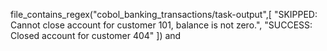 file_contains_regex("cobol_banking_transactions/task-output",[
"SKIPPED: Cannot close account for customer 101, balance is not zero.",
"SUCCESS: Closed account for customer 404"
]) and 
